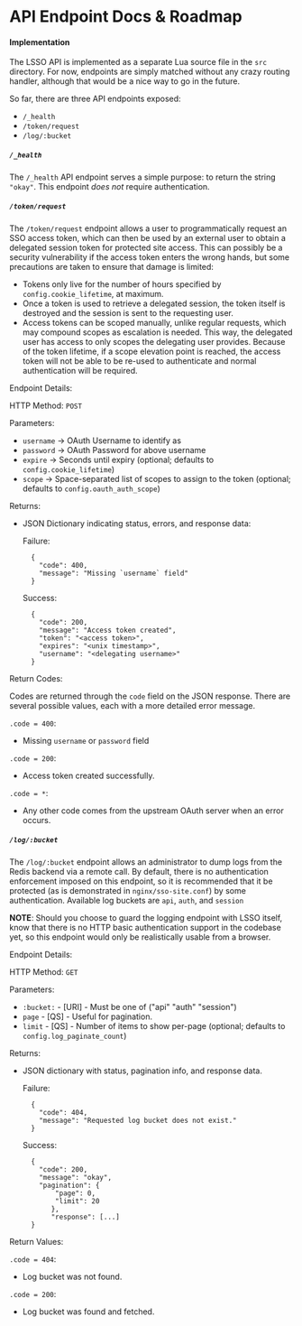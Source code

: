 API Endpoint Docs & Roadmap
===========================

#### Implementation
The LSSO API is implemented as a separate Lua source file in the `src` directory. 
For now, endpoints are simply matched without any crazy routing handler, although that would be a nice way to go in the future. 

So far, there are three API endpoints exposed:
 - `/_health`
 - `/token/request`
 - `/log/:bucket`

##### `/_health`
The `/_health` API endpoint serves a simple purpose: to return the string `"okay"`.
This endpoint *does not* require authentication.

##### `/token/request`
The `/token/request` endpoint allows a user to programmatically request an SSO access token, which can then be used by an external user to obtain a delegated session token for protected site access. This can possibly be a security vulnerability if the access token enters the wrong hands, but some precautions are taken to ensure that damage is limited:
 - Tokens only live for the number of hours specified by `config.cookie_lifetime`, at maximum.
 - Once a token is used to retrieve a delegated session, the token itself is destroyed and the session is sent to the requesting user.
 - Access tokens can be scoped manually, unlike regular requests, which may compound scopes as escalation is needed. This way, the delegated user has access to only scopes the delegating user provides. Because of the token lifetime, if a scope elevation point is reached, the access token will not be able to be re-used to authenticate and normal authentication will be required.

Endpoint Details:
  
  HTTP Method: `POST`
  
  Parameters:
  - `username` -> OAuth Username to identify as
  - `password` -> OAuth Password for above username
  - `expire` -> Seconds until expiry (optional; defaults to `config.cookie_lifetime`)
  - `scope` -> Space-separated list of scopes to assign to the token (optional; defaults to `config.oauth_auth_scope`)
  
  Returns:
  - JSON Dictionary indicating status, errors, and response data:
      
    Failure:
    
    ```
      {
      	"code": 400,
      	"message": "Missing `username` field"
      }
    ```
    
    Success:
    
    ```
      {
      	"code": 200,
      	"message": "Access token created",
      	"token": "<access token>",
      	"expires": "<unix timestamp>",
      	"username": "<delegating username>"
      }
    ```
    
  Return Codes:
  
  Codes are returned through the `code` field on the JSON response. There are several possible values, each with a more detailed error message.
  
  `.code = 400`:
  - Missing `username` or `password` field
  
  `.code = 200`:
  - Access token created successfully.
  
  `.code = *`:
  - Any other code comes from the upstream OAuth server when an error occurs.

##### `/log/:bucket`
The `/log/:bucket` endpoint allows an administrator to dump logs from the Redis backend via a remote call. By default, there is no authentication enforcement imposed on this endpoint, so it is recommended that it be protected (as is demonstrated in `nginx/sso-site.conf`) by some authentication. Available log buckets are `api`, `auth`, and `session`

**NOTE**: Should you choose to guard the logging endpoint with LSSO itself, know that there is no HTTP basic authentication support in the codebase yet, so this endpoint would only be realistically usable from a browser.

Endpoint Details:
  
  HTTP Method: `GET`
  
  Parameters:
  - `:bucket:` - [URI] - Must be one of ("api" "auth" "session")
  - `page` - [QS] - Useful for pagination.
  - `limit` - [QS] - Number of items to show per-page (optional; defaults to `config.log_paginate_count`)
  
  Returns:
  
  - JSON dictionary with status, pagination info, and response data.
  
    Failure:
    
    ```
      {
      	"code": 404,
      	"message": "Requested log bucket does not exist."
      }
    ```
    
    Success:
    
    ```
      {
      	"code": 200,
      	"message": "okay",
      	"pagination": {
           	"page": 0,
           	"limit": 20
           },
           "response": [...]
      }
    ```
  
  Return Values:
  
  `.code = 404`:
  - Log bucket was not found.
  
  `.code = 200`:
  - Log bucket was found and fetched.
